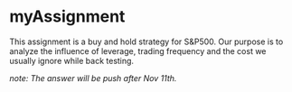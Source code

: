 # myAssignment

This assignment is a buy and hold strategy for S&P500. Our purpose is to analyze the influence of leverage, trading frequency and the cost we usually ignore while back testing.

*note: The answer will be push after Nov 11th.*